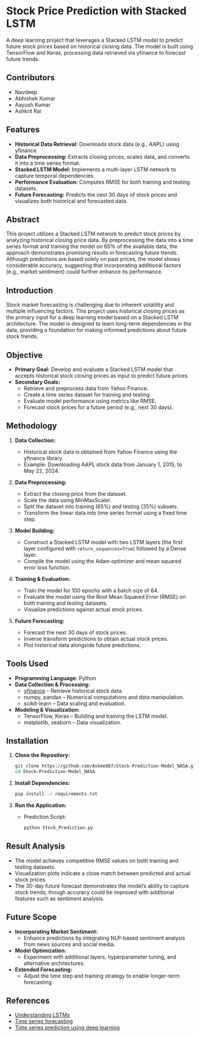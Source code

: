 # Stock Price Prediction with Stacked LSTM

A deep learning project that leverages a Stacked LSTM model to predict future stock prices based on historical closing data. The model is built using TensorFlow and Keras, processing data retrieved via yfinance to forecast future trends.

## Contributors

- Navdeep 
- Abhishek Kumar
- Aayush Kumar
- Ashkrit Rai

## Features

- **Historical Data Retrieval:** Downloads stock data (e.g., AAPL) using yfinance.
- **Data Preprocessing:** Extracts closing prices, scales data, and converts it into a time series format.
- **Stacked LSTM Model:** Implements a multi-layer LSTM network to capture temporal dependencies.
- **Performance Evaluation:** Computes RMSE for both training and testing datasets.
- **Future Forecasting:** Predicts the next 30 days of stock prices and visualizes both historical and forecasted data.

## Abstract

This project utilizes a Stacked LSTM network to predict stock prices by analyzing historical closing price data. By preprocessing the data into a time series format and training the model on 65% of the available data, the approach demonstrates promising results in forecasting future trends. Although predictions are based solely on past prices, the model shows considerable accuracy, suggesting that incorporating additional factors (e.g., market sentiment) could further enhance its performance.

## Introduction

Stock market forecasting is challenging due to inherent volatility and multiple influencing factors. This project uses historical closing prices as the primary input for a deep learning model based on a Stacked LSTM architecture. The model is designed to learn long-term dependencies in the data, providing a foundation for making informed predictions about future stock trends.

## Objective

- **Primary Goal:** Develop and evaluate a Stacked LSTM model that accepts historical stock closing prices as input to predict future prices.
- **Secondary Goals:**
  - Retrieve and preprocess data from Yahoo Finance.
  - Create a time series dataset for training and testing.
  - Evaluate model performance using metrics like RMSE.
  - Forecast stock prices for a future period (e.g., next 30 days).

## Methodology

1. **Data Collection:**  
   - Historical stock data is obtained from Yahoo Finance using the yfinance library.
   - Example: Downloading AAPL stock data from January 1, 2015, to May 22, 2024.

2. **Data Preprocessing:**  
   - Extract the closing price from the dataset.
   - Scale the data using MinMaxScaler.
   - Split the dataset into training (65%) and testing (35%) subsets.
   - Transform the linear data into time series format using a fixed time step.

3. **Model Building:**  
   - Construct a Stacked LSTM model with two LSTM layers (the first layer configured with `return_sequences=True`) followed by a Dense layer.
   - Compile the model using the Adam optimizer and mean squared error loss function.

4. **Training & Evaluation:**  
   - Train the model for 100 epochs with a batch size of 64.
   - Evaluate the model using the Root Mean Squared Error (RMSE) on both training and testing datasets.
   - Visualize predictions against actual stock prices.

5. **Future Forecasting:**  
   - Forecast the next 30 days of stock prices.
   - Inverse transform predictions to obtain actual stock prices.
   - Plot historical data alongside future predictions.

## Tools Used

- **Programming Language:** Python
- **Data Collection & Processing:**  
  - [yfinance](https://pypi.org/project/yfinance/) – Retrieve historical stock data.
  - numpy, pandas – Numerical computations and data manipulation.
  - scikit-learn – Data scaling and evaluation.
- **Modeling & Visualization:**  
  - TensorFlow, Keras – Building and training the LSTM model.
  - matplotlib, seaborn – Data visualization.
    
## Installation

1. **Clone the Repository:**

   ```bash
   git clone https://github.com/Askme007/Stock-Prediction-Model_NASA.git
   cd Stock-Prediction-Model_NASA
   
2. **Install Dependencies:**

   ```bash
   pip install -r requirements.txt
   
3. **Run the Application:**
   - Prediction Script:

     ```bash
     python Stock_Prediction.py

## Result Analysis

- The model achieves competitive RMSE values on both training and testing datasets.
- Visualization plots indicate a close match between predicted and actual stock prices.
- The 30-day future forecast demonstrates the model’s ability to capture stock trends, though accuracy could be improved with additional features such as sentiment analysis.

## Future Scope

- **Incorporating Market Sentiment:**
  - Enhance predictions by integrating NLP-based sentiment analysis from news sources and social media.
- **Model Optimization:**
  - Experiment with additional layers, hyperparameter tuning, and alternative architectures.
- **Extended Forecasting:**
  - Adjust the time step and training strategy to enable longer-term forecasting.

## References

- [Understanding LSTMs](https://colah.github.io/posts/2015-08-Understanding-LSTMs/)
- [Time series forecasting](https://towardsdatascience.com/)
- [Time series prediction using deep learning](https://machinelearningmastery.com/)
